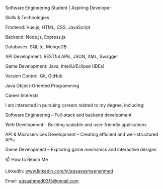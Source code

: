 

Software Engineering Student | Aspiring Developer



Skills & Technologies

Frontend: Vue.js, HTML, CSS, JavaScript

Backend: Node.js, Express.js

Databases: SQLite, MongoDB

API Development: RESTful APIs, JSON, XML, Swagger

Game Development: Java, IntelliJ/Eclipse (IDEs)

Version Control: Git, GitHub

Java Object-Oriented Programming



Career Interests


I am interested in pursuing careers related to my degree, including:


Software Engineering – Full-stack and backend development


Web Development – Building scalable and user-friendly applications


API & Microservices Development – Creating efficient and well-structured APIs


Game Development – Exploring game mechanics and interactive designs




📫 How to Reach Me

LinkedIn: www.linkedin.com/in/aqsayasmeenahmed

Email: aqsaahmed0315@gmail.com
